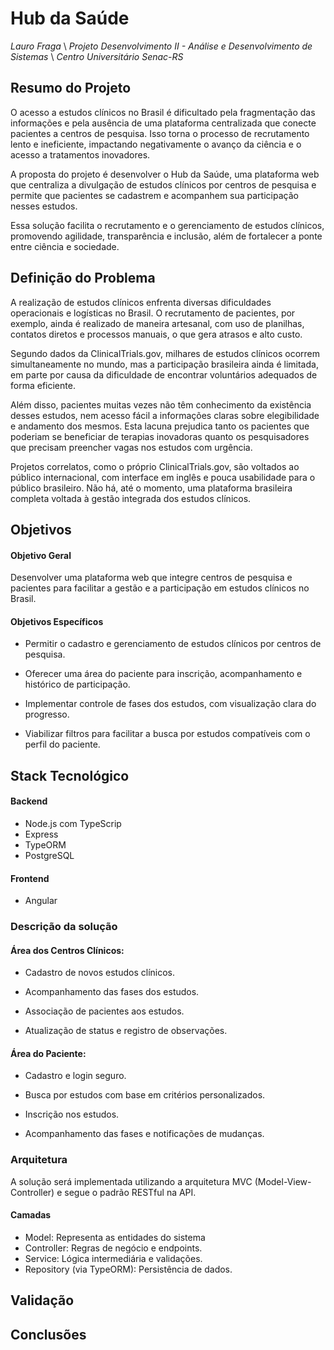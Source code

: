 # Hub da Saúde 
_Lauro Fraga_
\ _Projeto Desenvolvimento II - Análise e Desenvolvimento de Sistemas_
\ _Centro Universitário Senac-RS_

## Resumo do Projeto 

O acesso a estudos clínicos no Brasil é dificultado pela fragmentação das informações e pela ausência de uma plataforma centralizada que conecte pacientes a centros de pesquisa. Isso torna o processo de recrutamento lento e ineficiente, impactando negativamente o avanço da ciência e o acesso a tratamentos inovadores.

A proposta do projeto é desenvolver o Hub da Saúde, uma plataforma web que centraliza a divulgação de estudos clínicos por centros de pesquisa e permite que pacientes se cadastrem e acompanhem sua participação nesses estudos.

Essa solução facilita o recrutamento e o gerenciamento de estudos clínicos, promovendo agilidade, transparência e inclusão, além de fortalecer a ponte entre ciência e sociedade.

## Definição do Problema

A realização de estudos clínicos enfrenta diversas dificuldades operacionais e logísticas no Brasil. O recrutamento de pacientes, por exemplo, ainda é realizado de maneira artesanal, com uso de planilhas, contatos diretos e processos manuais, o que gera atrasos e alto custo.

Segundo dados da ClinicalTrials.gov, milhares de estudos clínicos ocorrem simultaneamente no mundo, mas a participação brasileira ainda é limitada, em parte por causa da dificuldade de encontrar voluntários adequados de forma eficiente.

Além disso, pacientes muitas vezes não têm conhecimento da existência desses estudos, nem acesso fácil a informações claras sobre elegibilidade e andamento dos mesmos. Esta lacuna prejudica tanto os pacientes que poderiam se beneficiar de terapias inovadoras quanto os pesquisadores que precisam preencher vagas nos estudos com urgência.

Projetos correlatos, como o próprio ClinicalTrials.gov, são voltados ao público internacional, com interface em inglês e pouca usabilidade para o público brasileiro. Não há, até o momento, uma plataforma brasileira completa voltada à gestão integrada dos estudos clínicos.


## Objetivos

#### Objetivo Geral

Desenvolver uma plataforma web que integre centros de pesquisa e pacientes para facilitar a gestão e a participação em estudos clínicos no Brasil.

#### Objetivos Específicos

-  Permitir o cadastro e gerenciamento de estudos clínicos por centros de pesquisa.
- Oferecer uma área do paciente para inscrição, acompanhamento e histórico de participação.
- Implementar controle de fases dos estudos, com visualização clara do progresso.

- Viabilizar filtros para facilitar a busca por estudos compatíveis com o perfil do paciente.


## Stack Tecnológico

#### Backend
- Node.js com TypeScrip
- Express
- TypeORM
- PostgreSQL

#### Frontend
- Angular

### Descrição da solução

#### Área dos Centros Clínicos:

- Cadastro de novos estudos clínicos.

- Acompanhamento das fases dos estudos.

- Associação de pacientes aos estudos.

- Atualização de status e registro de observações.

#### Área do Paciente:

- Cadastro e login seguro.

- Busca por estudos com base em critérios personalizados.

- Inscrição nos estudos.

- Acompanhamento das fases e notificações de mudanças.

### Arquitetura

A solução será implementada utilizando a arquitetura MVC (Model-View-Controller) e segue o padrão RESTful na API.

#### Camadas
- Model: Representa as entidades do sistema 
- Controller: Regras de negócio e endpoints.
- Service: Lógica intermediária e validações.
- Repository (via TypeORM): Persistência de dados.

## Validação

## Conclusões
